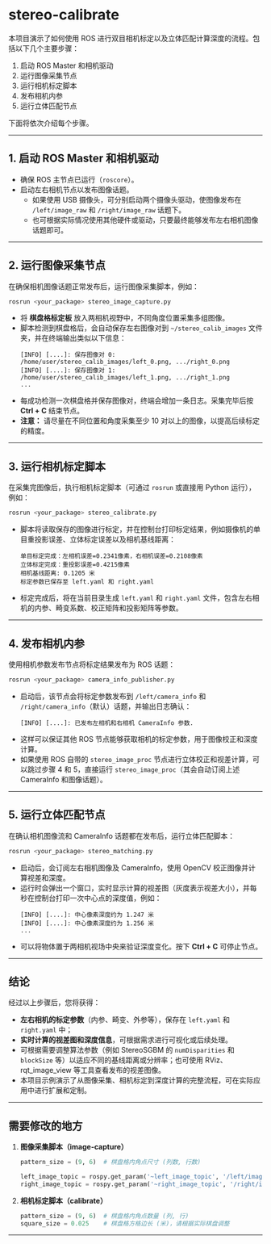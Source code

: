 
# stereo-calibrate

本项目演示了如何使用 ROS 进行双目相机标定以及立体匹配计算深度的流程。包括以下几个主要步骤：

1. 启动 ROS Master 和相机驱动  
2. 运行图像采集节点  
3. 运行相机标定脚本  
4. 发布相机内参  
5. 运行立体匹配节点  

下面将依次介绍每个步骤。

---

## 1. 启动 ROS Master 和相机驱动

- 确保 ROS 主节点已运行（`roscore`）。  
- 启动左右相机节点以发布图像话题。  
  - 如果使用 USB 摄像头，可分别启动两个摄像头驱动，使图像发布在 `/left/image_raw` 和 `/right/image_raw` 话题下。  
  - 也可根据实际情况使用其他硬件或驱动，只要最终能够发布左右相机图像话题即可。

---

## 2. 运行图像采集节点

在确保相机图像话题正常发布后，运行图像采集脚本，例如：

```bash
rosrun <your_package> stereo_image_capture.py
```

- 将 **棋盘格标定板** 放入两相机视野中，不同角度位置采集多组图像。  
- 脚本检测到棋盘格后，会自动保存左右图像对到 `~/stereo_calib_images` 文件夹，并在终端输出类似以下信息：
  ```
  [INFO] [....]: 保存图像对 0: /home/user/stereo_calib_images/left_0.png, .../right_0.png
  [INFO] [....]: 保存图像对 1: /home/user/stereo_calib_images/left_1.png, .../right_1.png
  ...
  ```
- 每成功检测一次棋盘格并保存图像对，终端会增加一条日志。采集完毕后按 **Ctrl + C** 结束节点。  
- **注意：** 请尽量在不同位置和角度采集至少 10 对以上的图像，以提高后续标定的精度。

---

## 3. 运行相机标定脚本

在采集完图像后，执行相机标定脚本（可通过 `rosrun` 或直接用 Python 运行），例如：

```bash
rosrun <your_package> stereo_calibrate.py
```

- 脚本将读取保存的图像进行标定，并在控制台打印标定结果，例如摄像机的单目重投影误差、立体标定误差以及相机基线距离：
  ```
  单目标定完成：左相机误差=0.2341像素，右相机误差=0.2108像素
  立体标定完成：重投影误差=0.4215像素
  相机基线距离: 0.1205 米
  标定参数已保存至 left.yaml 和 right.yaml
  ```
- 标定完成后，将在当前目录生成 `left.yaml` 和 `right.yaml` 文件，包含左右相机的内参、畸变系数、校正矩阵和投影矩阵等参数。

---

## 4. 发布相机内参

使用相机参数发布节点将标定结果发布为 ROS 话题：

```bash
rosrun <your_package> camera_info_publisher.py
```

- 启动后，该节点会将标定参数发布到 `/left/camera_info` 和 `/right/camera_info`（默认）话题，并输出日志确认：
  ```
  [INFO] [....]: 已发布左相机和右相机 CameraInfo 参数.
  ```
- 这样可以保证其他 ROS 节点能够获取相机的标定参数，用于图像校正和深度计算。  
- 如果使用 ROS 自带的 `stereo_image_proc` 节点进行立体校正和视差计算，可以跳过步骤 4 和 5，直接运行 `stereo_image_proc`（其会自动订阅上述 CameraInfo 和图像话题）。

---

## 5. 运行立体匹配节点

在确认相机图像流和 CameraInfo 话题都在发布后，运行立体匹配脚本：

```bash
rosrun <your_package> stereo_matching.py
```

- 启动后，会订阅左右相机图像及 CameraInfo，使用 OpenCV 校正图像并计算视差和深度。  
- 运行时会弹出一个窗口，实时显示计算的视差图（灰度表示视差大小），并每秒在控制台打印一次中心点的深度值，例如：
  ```
  [INFO] [....]: 中心像素深度约为 1.247 米
  [INFO] [....]: 中心像素深度约为 1.256 米
  ...
  ```
- 可以将物体置于两相机视场中央来验证深度变化。按下 **Ctrl + C** 可停止节点。

---

## 结论

经过以上步骤后，您将获得：

- **左右相机的标定参数**（内参、畸变、外参等），保存在 `left.yaml` 和 `right.yaml` 中；  
- **实时计算的视差图和深度信息**，可根据需求进行可视化或后续处理。  
- 可根据需要调整算法参数（例如 StereoSGBM 的 `numDisparities` 和 `blockSize` 等）以适应不同的基线距离或分辨率；也可使用 RViz、rqt_image_view 等工具查看发布的视差图像。  
- 本项目示例演示了从图像采集、相机标定到深度计算的完整流程，可在实际应用中进行扩展和定制。

---

## 需要修改的地方

1. **图像采集脚本（image-capture）**  
   ```python
   pattern_size = (9, 6)  # 棋盘格内角点尺寸 (列数, 行数)

   left_image_topic = rospy.get_param('~left_image_topic', '/left/image_raw')
   right_image_topic = rospy.get_param('~right_image_topic', '/right/image_raw')
   ```

2. **相机标定脚本（calibrate）**  
   ```python
   pattern_size = (9, 6)  # 棋盘格内角点数量 (列, 行)
   square_size = 0.025    # 棋盘格方格边长 (米)，请根据实际棋盘调整
   ```

---

